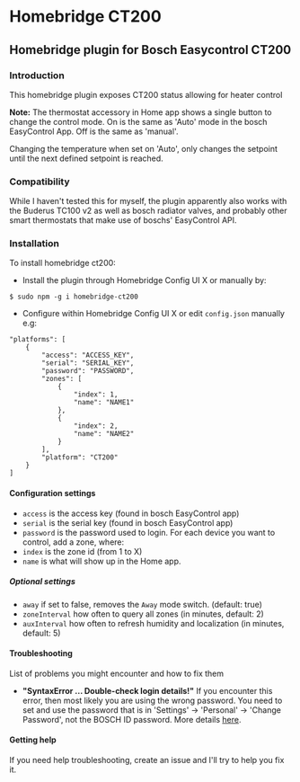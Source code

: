 # Homebridge CT200

## Homebridge plugin for Bosch Easycontrol CT200

### Introduction
This homebridge plugin exposes CT200 status allowing for heater control

**Note:** The thermostat accessory in Home app shows a single button to change the control mode. On is the same as 'Auto' mode in the bosch EasyControl App. Off is the same as 'manual'.

Changing the temperature when set on 'Auto', only changes the setpoint until the next defined setpoint is reached.

### Compatibility
While I haven't tested this for myself, the plugin apparently also works with the Buderus TC100 v2 as well as bosch radiator valves, and probably other smart thermostats that make use of boschs' EasyControl API.

### Installation
To install homebridge ct200:
- Install the plugin through Homebridge Config UI X or manually by:
```
$ sudo npm -g i homebridge-ct200
```
- Configure within Homebridge Config UI X or edit `config.json` manually e.g:
```
"platforms": [
    {
        "access": "ACCESS_KEY",
        "serial": "SERIAL_KEY",
        "password": "PASSWORD",
        "zones": [
            {
                "index": 1,
                "name": "NAME1"
            },
            {
                "index": 2,
                "name": "NAME2"
            }
        ],
        "platform": "CT200"
    }
]
```
#### Configuration settings
- `access` is the access key (found in bosch EasyControl app)
- `serial` is the serial key (found in bosch EasyControl app)
- `password` is the password used to login.
For each device you want to control, add a zone, where:
- `index` is the zone id (from 1 to X)
- `name` is what will show up in the Home app.

##### Optional settings
- `away` if set to false, removes the `Away` mode switch. (default: true)
- `zoneInterval` how often to query all zones (in minutes, default: 2)
- `auxInterval` how often to refresh humidity and localization (in minutes, default: 5)

#### Troubleshooting
List of problems you might encounter and how to fix them
- **"SyntaxError ... Double-check login details!"** If you encounter this error, then most likely you are using the wrong password. You need to set and use the password that is in 'Settings' -> 'Personal' -> 'Change Password', not the BOSCH ID password. More details [here](https://github.com/lynxcs/homebridge-ct200/issues/22).

#### Getting help
If you need help troubleshooting, create an issue and I'll try to help you fix it.
